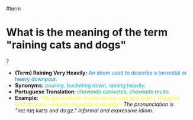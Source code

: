 #term

# What is the meaning of the term "raining cats and dogs"
?
* **(Term) Raining Very Heavily:** <span style="color:rgb(0, 132, 255)">An idiom used to describe a torrential or heavy downpour.</span>
* **Synonyms:** <span style="color:rgb(0, 176, 240)">pouring, bucketing down, raining heavily.</span>
* **Portuguese Translation:** <span style="color:rgb(0, 176, 80)">chovendo canivetes, chovendo muito.</span>
* **Example:** <span style="color:rgb(255, 255, 0)">"We got soaked—it was raining cats and dogs." (Ficamos encharcados—estava chovendo canivetes.)</span>
*The pronunciation is "ˈreɪ.nɪŋ kæts ənd dɔːɡz." Informal and expressive idiom.*
<!--SR:!2025-07-21,12,270-->
